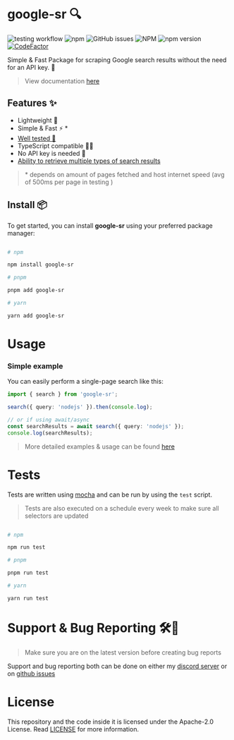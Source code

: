 # google-sr 🔍

![testing workflow](https://github.com/typicalninja/google-sr/actions/workflows/tests.yml/badge.svg)
![npm](https://img.shields.io/npm/dw/google-sr)
![GitHub issues](https://img.shields.io/github/issues/typicalninja/google-sr)
![NPM](https://img.shields.io/npm/l/google-sr)
![npm version](https://img.shields.io/npm/v/google-sr)
[![CodeFactor](https://www.codefactor.io/repository/github/typicalninja/google-sr/badge)](https://www.codefactor.io/repository/github/typicalninja/google-sr)

Simple & Fast Package for scraping Google search results without the need for an API key. 🚀

> View documentation [here](https://typicalninja.github.io/google-sr/)

## Features ✨

* Lightweight 💨
* Simple & Fast ⚡️ *
* [Well tested 🔄](#tests)
* TypeScript compatible 🧑‍💻
* No API key is needed 🔑
* [Ability to retrieve multiple types of search results](https://typicalninja.github.io/google-sr/types)

> \* depends on amount of pages fetched and host internet speed (avg of 500ms per page in testing )
## Install 📦

To get started, you can install **google-sr** using your preferred package manager:

```bash

# npm

npm install google-sr

# pnpm 

pnpm add google-sr

# yarn

yarn add google-sr

```

# Usage

### Simple example

You can easily perform a single-page search like this:

```ts
import { search } from 'google-sr';

search({ query: 'nodejs' }).then(console.log);

// or if using await/async
const searchResults = await search({ query: 'nodejs' });
console.log(searchResults);
```

> More detailed examples & usage can be found [here](https://typicalninja.github.io/google-sr#usage)


# Tests

Tests are written using [mocha](https://mochajs.org/) and can be run by using the `test` script.

> Tests are also executed on a schedule every week to make sure all selectors are updated

```bash

# npm

npm run test

# pnpm 

pnpm run test

# yarn

yarn run test

```

# Support & Bug Reporting 🛠️🐞

> Make sure you are on the latest version before creating bug reports

Support and bug reporting both can be done on either my [discord server](https://discord.gg/9s52pz6nWX) or on [github issues](https://github.com/typicalninja/google-sr/issues)

# License

This repository and the code inside it is licensed under the Apache-2.0 License. Read [LICENSE](./LICENSE) for more information.